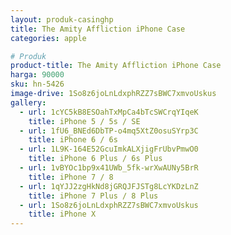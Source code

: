 ```yaml
---
layout: produk-casinghp
title: The Amity Affliction iPhone Case
categories: apple

# Produk
product-title: The Amity Affliction iPhone Case
harga: 90000
sku: hn-5426
image-drive: 1So8z6joLnLdxphRZZ7sBWC7xmvoUskus
gallery:
  - url: 1cYC5kB8ESOahTxMpCa4bTcSWCrqYIqeK
    title: iPhone 5 / 5s / SE
  - url: 1fU6_BNEd6DbTP-o4mq5XtZ0osuSYrp3C
    title: iPhone 6 / 6s
  - url: 1L9K-164E52GcuImkALXjigFrUbvPmwO0
    title: iPhone 6 Plus / 6s Plus
  - url: 1vBYOc1bp9x41UWb_5fk-wrXwAUNy5BrR
    title: iPhone 7 / 8
  - url: 1qYJJ2zgHkNd8jGRQJFJSTg8LcYKDzLnZ
    title: iPhone 7 Plus / 8 Plus
  - url: 1So8z6joLnLdxphRZZ7sBWC7xmvoUskus
    title: iPhone X
---
```

